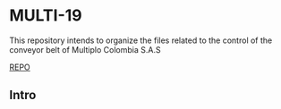 # MULTI-19
This repository intends to organize the files related to the control of the conveyor belt of Multiplo Colombia S.A.S

[REPO](https://github.com/CharlieProjects/MULTI-19)

## Intro <a name="intro"></a>
